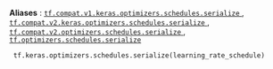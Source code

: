 **Aliases** : [ `tf.compat.v1.keras.optimizers.schedules.serialize` ](/api_docs/python/tf/keras/optimizers/schedules/serialize), [ `tf.compat.v2.keras.optimizers.schedules.serialize` ](/api_docs/python/tf/keras/optimizers/schedules/serialize), [ `tf.compat.v2.optimizers.schedules.serialize` ](/api_docs/python/tf/keras/optimizers/schedules/serialize), [ `tf.optimizers.schedules.serialize` ](/api_docs/python/tf/keras/optimizers/schedules/serialize)

```
 tf.keras.optimizers.schedules.serialize(learning_rate_schedule) 
```

